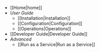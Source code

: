 * [[Home|home]]
* _User Guide_
    * [[Installation|Installation]]
    * [[Configuration|Configuration]]
    * [[Operations|Operations]]
* [[Developer Guide|Developer Guide]]
* _Advanced_
    * [[Run as a Service|Run as a Service]]